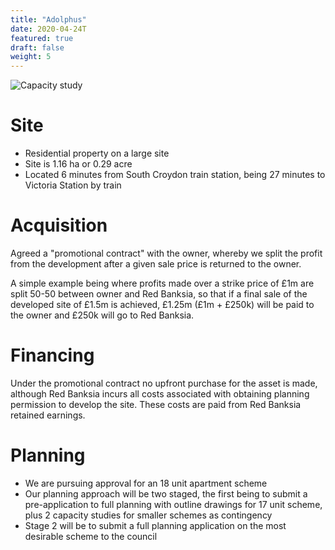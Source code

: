 ```yaml
---
title: "Adolphus"
date: 2020-04-24T
featured: true
draft: false
weight: 5
---
```


![Capacity study](/images/riesco-capacity.png)

# Site

- Residential property on a large site
- Site is 1.16 ha or 0.29 acre
- Located 6 minutes from South Croydon train station, being 27 minutes to Victoria Station by train

# Acquisition

Agreed a "promotional contract" with the owner, whereby we split the profit from the development after a given sale price is returned to the owner.

A simple example being where profits made over a strike price of £1m are split 50-50 between owner and Red Banksia, so that if a final sale of the developed site of £1.5m is achieved, £1.25m (£1m + £250k) will be paid to the owner and £250k will go to Red Banksia.

# Financing

Under the promotional contract no upfront purchase for the asset is made, although Red Banksia incurs all costs associated with obtaining planning permission to develop the site. These costs are paid from Red Banksia retained earnings.

# Planning

- We are pursuing approval for an 18 unit apartment scheme
- Our planning approach will be two staged, the first being to submit a pre-application to full planning with outline drawings for 17 unit scheme, plus 2 capacity studies for smaller schemes as contingency
- Stage 2 will be to submit a full planning application on the most desirable scheme to the council
